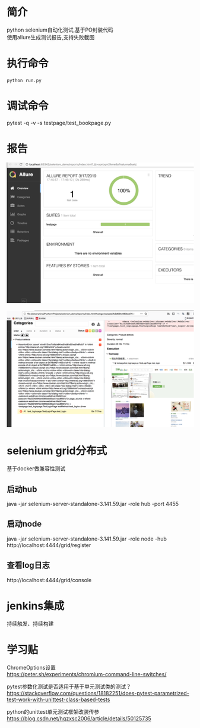 # 简介

python selenium自动化测试,基于PO封装代码<br>
使用allure生成测试报告,支持失败截图<br>

# 执行命令
```angularjs
python run.py
```

# 调试命令

pytest -q -v  -s testpage/test_bookpage.py

# 报告
![image](report.jpg)
<br>
<br>
![image](report1.png)


# selenium grid分布式
基于docker做兼容性测试

## 启动hub
java -jar selenium-server-standalone-3.141.59.jar -role hub -port 4455

## 启动node
java -jar selenium-server-standalone-3.141.59.jar -role node  -hub http://localhost:4444/grid/register

## 查看log日志
http://localhost:4444/grid/console

# jenkins集成
持续触发、持续构建

# 学习贴

ChromeOptions设置<br>
https://peter.sh/experiments/chromium-command-line-switches/

pytest参数化测试是否适用于基于单元测试类的测试？<br>
https://stackoverflow.com/questions/18182251/does-pytest-parametrized-test-work-with-unittest-class-based-tests


python的unittest单元测试框架改装传参<br>
https://blog.csdn.net/hqzxsc2006/article/details/50125735
